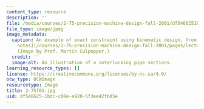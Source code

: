 ```yaml
---
content_type: resource
description: ''
file: /media/courses/2-75-precision-machine-design-fall-2001/df5466251bdcc08ee9205f3ee42fbd5e_2-75f01.jpg
file_type: image/jpeg
image_metadata:
  caption: An example of exact constraint using kinematic design, from the 2.75 [lecture
    notes](/courses/2-75-precision-machine-design-fall-2001/pages/lecture-notes).
    (Image by Prof. Martin Culpepper.)
  credit: ''
  image-alt: An illustration of a interlocking pipe sections.
learning_resource_types: []
license: https://creativecommons.org/licenses/by-nc-sa/4.0/
ocw_type: OCWImage
resourcetype: Image
title: 2-75f01.jpg
uid: df546625-1bdc-c08e-e920-5f3ee42fbd5e
---
```

